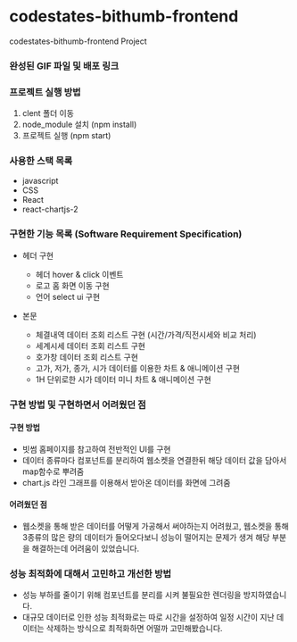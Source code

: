 # codestates-bithumb-frontend
codestates-bithumb-frontend Project


### 완성된 GIF 파일 및 배포 링크

### 프로젝트 실행 방법
1. clent 폴더 이동
2. node_module 설치 (npm install) 
3. 프로젝트 실행 (npm start) 

### 사용한 스택 목록
- javascript
- CSS
- React
- react-chartjs-2

### 구현한 기능 목록 (Software Requirement Specification)
- 헤더 구현 
    - 헤더 hover & click 이벤트
    - 로고 홈 화면 이동 구현
    - 언어 select ui 구현

- 본문 
    - 체결내역 데이터 조회 리스트 구현 (시간/가격/직전시세와 비교 처리)
    - 세계시세 데이터 조회 리스트 구현
    - 호가창 데이터 조회 리스트 구현 
    - 고가, 저가, 종가, 시가 데이터를 이용한 차트 & 애니메이션 구현
    - 1H 단위로한 시가 데이터 미니 차트 & 애니메이션 구현

### 구현 방법 및 구현하면서 어려웠던 점


#### 구현 방법
- 빗썸 홈페이지를 참고하여 전반적인 UI를 구현
- 데이터 종류마다 컴포넌트를 분리하여 웹소켓을 연결한뒤 해당 데이터 값을 담아서 map함수로 뿌려줌
- chart.js 라인 그래프를 이용해서 받아온 데이터를 화면에 그려줌


#### 어려웠던 점
- 웹소켓을 통해 받은 데이터를 어떻게 가공해서 써야하는지 어려웠고, 웹소켓을 통해 3종류의 많은 량의 데이터가 들어오다보니 성능이 떨어지는 문제가 생겨 해당 부분을 해결하는데 어려움이 있었습니다.


### 성능 최적화에 대해서 고민하고 개선한 방법
- 성능 부하를 줄이기 위해 컴포넌트를 분리를 시켜 불필요한 렌더링을 방지하였습니다. 
- 대규모 데이터로 인한 성능 최적화로는 따로 시간을 설정하여 일정 시간이 지난 데이터는 삭제하는 방식으로 최적화하면 어떨까 고민해봤습니다.

